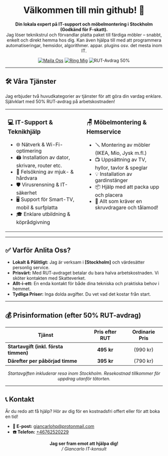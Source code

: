 <h1 align="center">Välkommen till min github! 👋</h1>
<p align="center">
  <strong>Din lokala expert på IT-support och möbelmontering i Stockholm (Godkänd för F-skatt).</strong><br />
  Jag löser teknikstrul och förvandlar platta paket till färdiga möbler – snabbt, enkelt och direkt hemma hos dig. Kan även hjälpa till med att programmera automatiseringar, hemsidor, algorithmer. appar. plugins osv. det mesta inom IT.
</p>

<p align="center">
  <a href="mailto:giancarlohp@protonmail.com"><img src="https://img.shields.io/badge/Maila%20Oss-%23D14836?style=for-the-badge&logo=gmail&logoColor=white" alt="Maila Oss"></a>
  <a href="tel:[+46762520229]"><img src="https://img.shields.io/badge/Ring%20Oss-%2334A853?style=for-the-badge&logo=samsung-messages&logoColor=white" alt="Ring Mig"></a>
  <img src="https://img.shields.io/badge/RUT--Avdrag-50%25-blue?style=for-the-badge&logo=data:image/svg+xml;base64,PHN2ZyB4bWxucz0iaHR0cDovL3d3dy53My5vcmcvMjAwMC9zdmciIHZpZXdCb3g9IjAgMCAyNCAyNCIgZmlsbD0iI2ZmZmZmZiI+PHBhdGggZD0iTTE5IDE5SDVWNWg3VjNINVwyYy0xLjEgMC0yIC45LTIgMnYxNGMwIDEuMS45IDIgMiAyaDE0YzEuMSAwIDItLjkgMi0ydi03aC0ydjR6bS03LjUgOVYzbDIuNSAyLjUgMS40MS0xLjQxTDExIDBsLTQuOTEgNC45MSAxLjQxIDEuNDFMMTAgM3YxNS41eiIvPjwvc3ZnPg==" alt="RUT-Avdrag 50%">
</p>

---

## 🛠️ Våra Tjänster

Jag erbjuder två huvudkategorier av tjänster för att göra din vardag enklare. Självklart med 50% RUT-avdrag på arbetskostnaden!

<table>
  <tr>
    <td width="50%" valign="top">
      <h3>💻 IT-Support & Teknikhjälp</h3>
      <ul>
        <li>🌐 Nätverk & Wi-Fi-optimering</li>
        <li>🖨️ Installation av dator, skrivare, router etc.</li>
        <li>🐛 Felsökning av mjuk- & hårdvara</li>
        <li>🛡️ Virusrensning & IT-säkerhet</li>
        <li>🖥️ Support för Smart-TV, mobil & surfplatta</li>
        <li>🎓 Enklare utbildning & köprådgivning</li>
      </ul>
    </td>
    <td width="50%" valign="top">
      <h3>🪑 Möbelmontering & Hemservice</h3>
      <ul>
        <li>🪛 Montering av möbler (IKEA, Mio, Jysk m.fl.)</li>
        <li>📺 Uppsättning av TV, hyllor, tavlor & speglar</li>
        <li>💡 Installation av gardinstänger</li>
        <li>📦 Hjälp med att packa upp och placera</li>
        <li>🔩 Allt som kräver en skruvdragare och tålamod!</li>
      </ul>
    </td>
  </tr>
</table>

---

## ✅ Varför Anlita Oss?

* **Lokalt & Pålitligt:** Jag är verksam i **[Stockholm]** och värdesätter personlig service.
* **Prisvärt:** Med RUT-avdraget betalar du bara halva arbetskostnaden. Vi sköter kontakten med Skatteverket.
* **Allt-i-ett:** En enda kontakt för både dina tekniska och praktiska behov i hemmet.
* **Tydliga Priser:** Inga dolda avgifter. Du vet vad det kostar från start.

---

## 💰 Prisinformation (efter 50% RUT-avdrag)

| Tjänst                               | Pris efter RUT | Ordinarie Pris |
| ------------------------------------ | :------------: | :------------: |
| **Startavgift (inkl. första timmen)** |  **495 kr** |    (990 kr)    |
| **Därefter per påbörjad timme** |  **395 kr** |    (790 kr)    |

<p align="center">
  <i>Startavgiften inkluderar resa inom Stockholm. Resekostnad tillkommer för uppdrag utanför tätorten.</i>
</p>


---

## 📞 Kontakt

Är du redo att få hjälp? Hör av dig för en kostnadsfri offert eller för att boka en tid!

* **📧 E-post:** [giancarlohp@protonmail.com](mailto:giancarlohp@protonmail.com])
* **☎️ Telefon:** [+46762520229](tel:+46762520229)

<p align="center">
  <strong>Jag ser fram emot att hjälpa dig!</strong><br>
  <em>/ Giancarlo IT-konsult</em>
</p>
